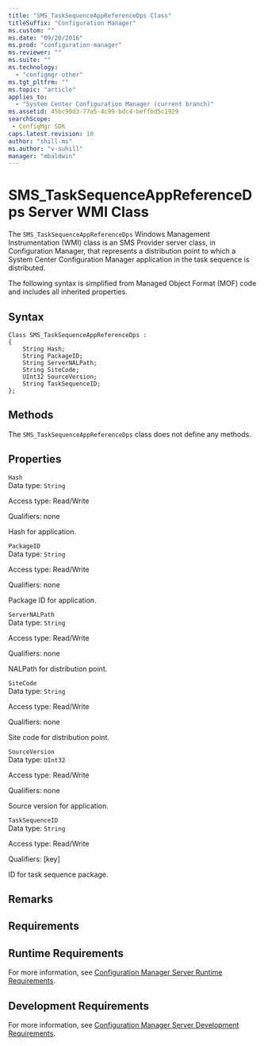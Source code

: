 ```yaml
---
title: "SMS_TaskSequenceAppReferenceDps Class"
titleSuffix: "Configuration Manager"
ms.custom: ""
ms.date: "09/20/2016"
ms.prod: "configuration-manager"
ms.reviewer: ""
ms.suite: ""
ms.technology:
  - "configmgr-other"
ms.tgt_pltfrm: ""
ms.topic: "article"
applies_to:
  - "System Center Configuration Manager (current branch)"
ms.assetid: 45bc90d3-77a5-4c99-bdc4-beffbd5c1929searchScope: - ConfigMgr SDK
caps.latest.revision: 10
author: "shill-ms"
ms.author: "v-suhill"
manager: "mbaldwin"
---
```

# SMS_TaskSequenceAppReferenceDps Server WMI Class
The `SMS_TaskSequenceAppReferenceDps` Windows Management Instrumentation (WMI) class is an SMS Provider server class, in Configuration Manager, that represents a distribution point to which a System Center Configuration Manager application in the task sequence is distributed.  

 The following syntax is simplified from Managed Object Format (MOF) code and includes all inherited properties.  

## Syntax  

```  
Class SMS_TaskSequenceAppReferenceDps :    
{  
    String Hash;  
    String PackageID;  
    String ServerNALPath;  
    String SiteCode;  
    UInt32 SourceVersion;  
    String TaskSequenceID;  
};  
```  

## Methods  
 The `SMS_TaskSequenceAppReferenceDps` class does not define any methods.  

## Properties  
 `Hash`  
 Data type: `String`  

 Access type: Read/Write  

 Qualifiers: none  

 Hash for application.  

 `PackageID`  
 Data type: `String`  

 Access type: Read/Write  

 Qualifiers: none  

 Package ID for application.  

 `ServerNALPath`  
 Data type: `String`  

 Access type: Read/Write  

 Qualifiers: none  

 NALPath for distribution point.  

 `SiteCode`  
 Data type: `String`  

 Access type: Read/Write  

 Qualifiers: none  

 Site code for distribution point.  

 `SourceVersion`  
 Data type: `UInt32`  

 Access type: Read/Write  

 Qualifiers: none  

 Source version for application.  

 `TaskSequenceID`  
 Data type: `String`  

 Access type: Read/Write  

 Qualifiers: [key]  

 ID for task sequence package.  

## Remarks  

## Requirements  

## Runtime Requirements  
 For more information, see [Configuration Manager Server Runtime Requirements](../../../develop/core/reqs/server-runtime-requirements.md).  

## Development Requirements  
 For more information, see [Configuration Manager Server Development Requirements](../../../develop/core/reqs/server-development-requirements.md).
